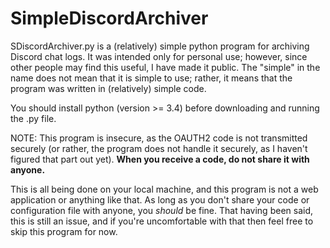 # SimpleDiscordArchiver
SDiscordArchiver.py is a (relatively) simple python program for archiving Discord chat logs.
It was intended only for personal use; however, since other people may find this useful, I have made it public.
The "simple" in the name does not mean that it is simple to use; rather, it means that
the program was written in (relatively) simple code. 

You should install python (version >= 3.4) before downloading and running the .py file.

NOTE: This program is insecure, as the OAUTH2 code is not transmitted securely (or rather,
the program does not handle it securely, as I haven't figured that part out yet).
**When you receive a code, do not share it with anyone.**

This is all being done on your local machine, and this program is not a web application or anything like that.
As long as you don't share your code or configuration file with anyone, you _should_ be fine.
That having been said, this is still an issue, and if you're uncomfortable with that
then feel free to skip this program for now.